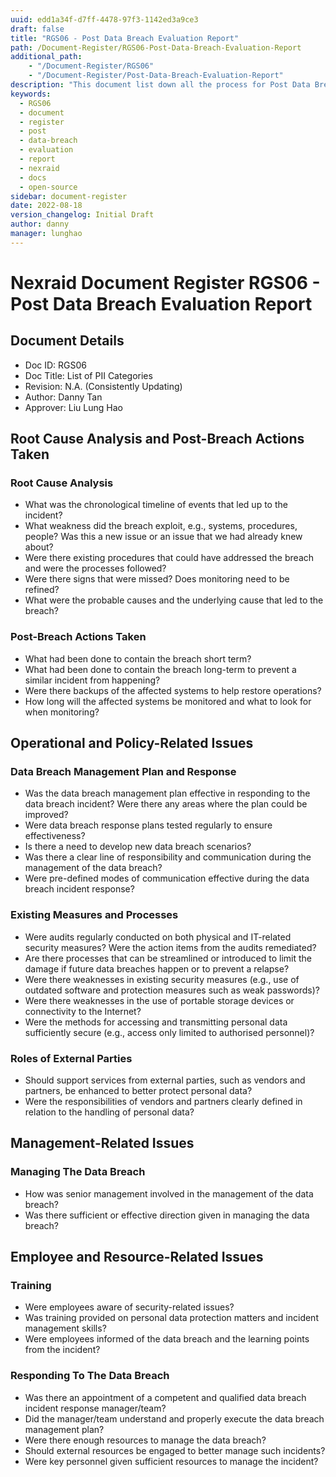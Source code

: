 ```yaml
---
uuid: edd1a34f-d7ff-4478-97f3-1142ed3a9ce3
draft: false
title: "RGS06 - Post Data Breach Evaluation Report"
path: /Document-Register/RGS06-Post-Data-Breach-Evaluation-Report
additional_path:
    - "/Document-Register/RGS06"
    - "/Document-Register/Post-Data-Breach-Evaluation-Report"
description: "This document list down all the process for Post Data Breach Evaluation Report."
keywords: 
  - RGS06
  - document
  - register
  - post
  - data-breach
  - evaluation
  - report
  - nexraid
  - docs
  - open-source
sidebar: document-register
date: 2022-08-18
version_changelog: Initial Draft
author: danny
manager: lunghao
---
```


# Nexraid Document Register RGS06 - Post Data Breach Evaluation Report

## Document Details
* Doc ID: RGS06
* Doc Title: List of PII Categories
* Revision: N.A. (Consistently Updating)
* Author: Danny Tan
* Approver: Liu Lung Hao


## Root Cause Analysis and Post-Breach Actions Taken
### Root Cause Analysis
* What was the chronological timeline of events that led up to the incident?
* What weakness did the breach exploit, e.g., systems, procedures, people? Was this a new issue or an issue that we had already knew about?
* Were there existing procedures that could have addressed the breach and were the processes followed?
* Were there signs that were missed? Does monitoring need to be refined?
* What were the probable causes and the underlying cause that led to the breach?

### Post-Breach Actions Taken
* What had been done to contain the breach short term?
* What had been done to contain the breach long-term to prevent a similar incident from happening?
* Were there backups of the affected systems to help restore operations?
* How long will the affected systems be monitored and what to look for when monitoring?

## Operational and Policy-Related Issues
### Data Breach Management Plan and Response
* Was the data breach management plan effective in responding to the data breach incident? Were there any areas where the plan could be improved?
* Were data breach response plans tested regularly to ensure effectiveness?
* Is there a need to develop new data breach scenarios?
* Was there a clear line of responsibility and communication during the management of the data breach?
* Were pre-defined modes of communication effective during the data breach incident response?

### Existing Measures and Processes
* Were audits regularly conducted on both physical and IT-related security measures? Were the action items from the audits remediated?
* Are there processes that can be streamlined or introduced to limit the damage if future data breaches happen or to prevent a relapse?
* Were there weaknesses in existing security measures (e.g., use of outdated software and protection measures such as weak passwords)?
* Were there weaknesses in the use of portable storage devices or connectivity to the Internet?
* Were the methods for accessing and transmitting personal data sufficiently secure (e.g., access only limited to authorised personnel)?

### Roles of External Parties
* Should support services from external parties, such as vendors and partners, be enhanced to better protect personal data?
* Were the responsibilities of vendors and partners clearly defined in relation to the handling of personal data?

## Management-Related Issues
### Managing The Data Breach
* How was senior management involved in the management of the data breach?
* Was there sufficient or effective direction given in managing the data breach?

## Employee and Resource-Related Issues
### Training
* Were employees aware of security-related issues?
* Was training provided on personal data protection matters and incident management skills?
* Were employees informed of the data breach and the learning points from the incident?

### Responding To The Data Breach
* Was there an appointment of a competent and qualified data breach incident response manager/team?
* Did the manager/team understand and properly execute the data breach management plan?
* Were there enough resources to manage the data breach?
* Should external resources be engaged to better manage such incidents?
* Were key personnel given sufficient resources to manage the incident?